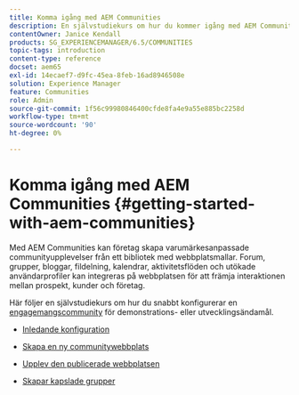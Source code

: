 ```yaml
---
title: Komma igång med AEM Communities
description: En självstudiekurs om hur du kommer igång med AEM Communities
contentOwner: Janice Kendall
products: SG_EXPERIENCEMANAGER/6.5/COMMUNITIES
topic-tags: introduction
content-type: reference
docset: aem65
exl-id: 14ecaef7-d9fc-45ea-8feb-16ad8946508e
solution: Experience Manager
feature: Communities
role: Admin
source-git-commit: 1f56c99980846400cfde8fa4e9a55e885bc2258d
workflow-type: tm+mt
source-wordcount: '90'
ht-degree: 0%

---
```


# Komma igång med AEM Communities {#getting-started-with-aem-communities}

Med AEM Communities kan företag skapa varumärkesanpassade communityupplevelser från ett bibliotek med webbplatsmallar. Forum, grupper, bloggar, fildelning, kalendrar, aktivitetsflöden och utökade användarprofiler kan integreras på webbplatsen för att främja interaktionen mellan prospekt, kunder och företag.

Här följer en självstudiekurs om hur du snabbt konfigurerar en [engagemangscommunity](/help/communities/overview.md#engagement-community) för demonstrations- eller utvecklingsändamål.

* [Inledande konfiguration](/help/communities/setup.md)

* [Skapa en ny communitywebbplats](/help/communities/create-site.md)

* [Upplev den publicerade webbplatsen](/help/communities/published-site.md)

* [Skapar kapslade grupper](/help/communities/nested-groups.md)

